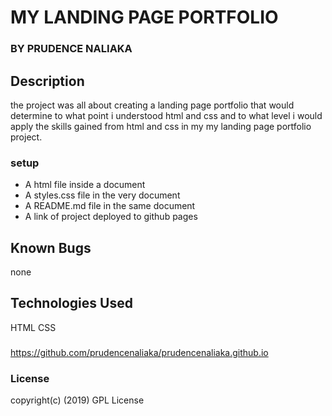 # MY LANDING PAGE PORTFOLIO
### **BY PRUDENCE NALIAKA**
## Description
the project was all about creating a landing page portfolio that would determine to what point i understood html and css and to what level i would apply the skills gained from html and css in my my landing page portfolio project.
### setup
* A html file inside a document
* A styles.css file in the very document
* A README.md file in the same document
* A link of project deployed to github pages
## Known Bugs
none
## Technologies Used
HTML CSS
###
https://github.com/prudencenaliaka/prudencenaliaka.github.io
### License
copyright(c) (2019) GPL License
